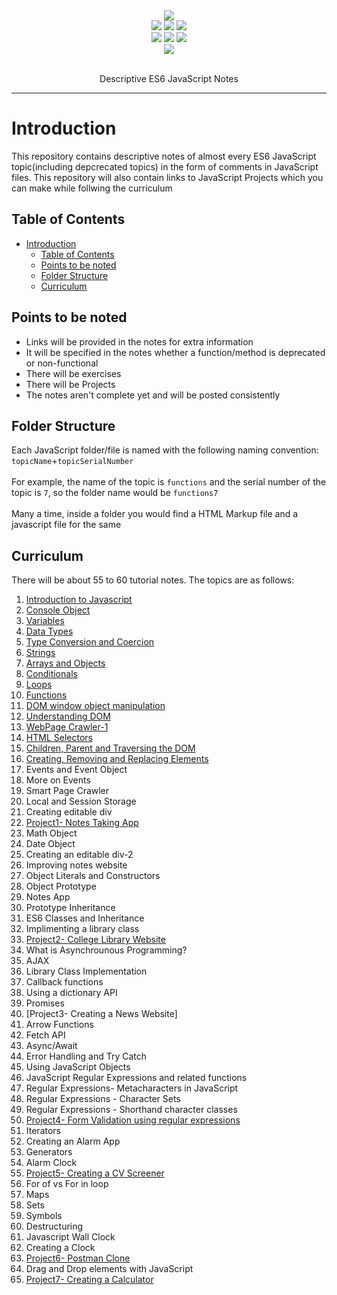<div align="center">
    <img src="https://quiksite.com/wp-content/uploads/2016/09/Javascript.png">
    <br>
    <img src="https://img.shields.io/badge/-javascript-%23d5ab09">
    <img src="https://img.shields.io/github/license/hamiecod/Javascript-Notes">
    <img src="https://img.shields.io/github/issues/hamiecod/Javascript-Notes">
    <br>
    <img src="https://img.shields.io/github/forks/hamiecod/Javascript-Notes">
    <img src="https://img.shields.io/github/stars/hamiecod/Javascript-Notes">
    <img src="https://wakatime.com/badge/github/hamiecod/JavaScript-Notes.svg">
    <br>
    <a href="https://twitter.com/intent/tweet?text=Check%20Out%20these%20descriptive%20ES6%20JavaScript%20notes%20by%20@hargunbeer.%20They%20are%20really%20helpful%20for%20beginners.%20&url=https%3A%2F%2Fgithub.com%2Fhamiecod%2FJavaScript-Notes">
        <img src="https://img.shields.io/twitter/url?url=https%3A%2F%2Fgithub.com%2Fhamiecod%2FJavascript-Notes%2F">
    </a>
    <br>
    <br>
    <p>
        Descriptive ES6 JavaScript Notes
</div>
<hr>

# Introduction
This repository contains descriptive notes of almost every ES6 JavaScript topic(including depcrecated topics) in the form of comments in JavaScript files. This repository will also contain links to JavaScript Projects which you can make while follwing the curriculum

## Table of Contents
- [Introduction](#introduction)
  - [Table of Contents](#table-of-contents)
  - [Points to be noted](#points-to-be-noted)
  - [Folder Structure](#folder-structure)
  - [Curriculum](#curriculum)

## Points to be noted
- Links will be provided in the notes for extra information
- It will be specified in the notes whether a function/method is deprecated or non-functional
- There will be exercises
- There will be Projects
- The notes aren't complete yet and will be posted consistently

## Folder Structure
Each JavaScript folder/file is named with the following naming convention:
`topicName`+`topicSerialNumber`<br><br>
For example, the name of the topic is `functions` and the serial number of the topic is `7`, so the folder name would be `functions7`<br><br>
Many a time, inside a folder you would find a HTML Markup file and a javascript file for the same

## Curriculum
There will be about 55 to 60 tutorial notes. The topics are as follows:
1. [Introduction to Javascript](https://github.com/hamiecod/JavaScript-Notes/tree/main/intro1/intro1.js)
2. [Console Object](https://github.com/hamiecod/JavaScript-Notes/tree/main/console2/console2.js)
3. [Variables](https://github.com/hamiecod/JavaScript-Notes/tree/main/variables3/variables3.js)
4. [Data Types](https://github.com/hamiecod/JavaScript-Notes/tree/main/dataTypes4/dataTypes4.js)
5. [Type Conversion and Coercion](https://github.com/hamiecod/JavaScript-Notes/tree/main/typeConversionCoercion5/typeConversionCoercion5.js)
6. [Strings](https://github.com/hamiecod/JavaScript-Notes/tree/main/strings6/strings6.js)
7. [Arrays and Objects](https://github.com/hamiecod/JavaScript-Notes/tree/main/arraysObjects7/arraysObjects7.js)
8. [Conditionals](https://github.com/hamiecod/JavaScript-Notes/tree/main/conditionals8/conditionals8.js)
9. [Loops](https://github.com/hamiecod/JavaScript-Notes/tree/main/loops9/loops9.js)
10. [Functions](https://github.com/hameicod/JavaScript-Notes/tree/main/functions10/functions10.js)
11. [DOM window object manipulation](https://github.com/hamiecod/JavaScript-Notes/tree/main/manipulatingDOM11/manipulatingDOM11.js)
12. [Understanding DOM](https://github.com/hamiecod/JavaScript-Notes/tree/main/understandingDOM12/understandingDOM12.js)
13. [WebPage Crawler-1](https://github.com/hameicod/JavaScript-Notes/tree/main/webCrawler1-13/webCrawler1-13.js)
14. [HTML Selectors](https://github.com/hamiecod/JavaScript-Notes/tree/main/DOMSelectors14/DOMSelectors14.js)
15. [Children, Parent and Traversing the DOM](https://github.com/hamiecod/JavaScript-Notes/main/tree/traversing15/traversing15.js)
16. [Creating, Removing and Replacing Elements](https://github.com/hamiecod/JavaScript-Notes/main/tree/DOMElements16/DOMElements16.js)
17. Events and Event Object
18. More on Events
19. Smart Page Crawler
20. Local and Session Storage
21. Creating editable div
22. [Project1- Notes Taking App](#)
23. Math Object
24. Date Object
25. Creating an editable div-2
26. Improving notes website
27. Object Literals and Constructors
28. Object Prototype
29. Notes App
30. Prototype Inheritance
31. ES6 Classes and Inheritance
32. Implimenting a library class
33. [Project2- College Library Website](#)
34. What is Asynchrounous Programming?
35. AJAX
36. Library Class Implementation
37. Callback functions
38. Using a dictionary API
39. Promises
40. [Project3- Creating a News Website]
41. Arrow Functions
42. Fetch API
43. Async/Await
44. Error Handling and Try Catch
45. Using JavaScript Objects
46. JavaScript Regular Expressions and related functions
47. Regular Expressions- Metacharacters in JavaScript
48. Regular Expressions - Character Sets
49. Regular Expressions - Shorthand character classes
50. [Project4- Form Validation using regular expressions](#)
51. Iterators
52. Creating an Alarm App
53. Generators
54. Alarm Clock
55. [Project5- Creating a CV Screener](#)
56. For of vs For in loop
57. Maps
58. Sets
59. Symbols
60. Destructuring
61. Javascript Wall Clock
62. Creating a Clock
63. [Project6- Postman Clone](#)
64. Drag and Drop elements with JavaScript
65. [Project7- Creating a Calculator](#)